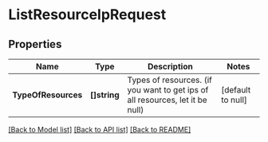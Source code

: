 # ListResourceIpRequest

## Properties
Name | Type | Description | Notes
------------ | ------------- | ------------- | -------------
**TypeOfResources** | **[]string** | Types of resources. (if you want to get ips of all resources, let it be null) | [default to null]

[[Back to Model list]](../README.md#documentation-for-models) [[Back to API list]](../README.md#documentation-for-api-endpoints) [[Back to README]](../README.md)



